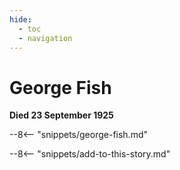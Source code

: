 ```yaml
---
hide:
  - toc
  - navigation 
---
```


# George Fish 

**Died 23 September 1925**

--8<-- "snippets/george-fish.md"

--8<-- "snippets/add-to-this-story.md"